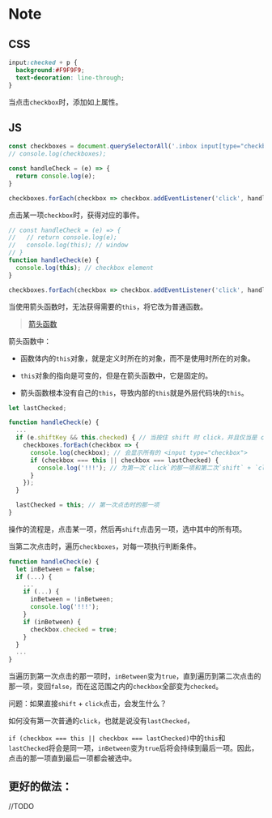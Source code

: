 # Note

## CSS

```css
input:checked + p {
  background:#F9F9F9;
  text-decoration: line-through;
}
```

当点击`checkbox`时，添加如上属性。

## JS

```js
const checkboxes = document.querySelectorAll('.inbox input[type="checkbox"]');
// console.log(checkboxes);

const handleCheck = (e) => {
  return console.log(e);
}

checkboxes.forEach(checkbox => checkbox.addEventListener('click', handleCheck));
```

点击某一项`checkbox`时，获得对应的事件。

```js
// const handleCheck = (e) => {
//   // return console.log(e);
//   console.log(this); // window
// }
function handleCheck(e) {
  console.log(this); // checkbox element
}

checkboxes.forEach(checkbox => checkbox.addEventListener('click', handleCheck));
```

当使用箭头函数时，无法获得需要的`this`，将它改为普通函数。

> [箭头函数](http://es6.ruanyifeng.com/#docs/function#箭头函数)

箭头函数中：

  + 函数体内的`this`对象，就是定义时所在的对象，而不是使用时所在的对象。

  + `this`对象的指向是可变的，但是在箭头函数中，它是固定的。

  + 箭头函数根本没有自己的`this`，导致内部的`this`就是外层代码块的`this`。

```js
let lastChecked;

function handleCheck(e) {
  ...
  if (e.shiftKey && this.checked) { // 当按住 shift 时 click，并且仅当是 checking 时
    checkboxes.forEach(checkbox => {
      console.log(checkbox); // 会显示所有的 <input type="checkbox">
      if (checkbox === this || checkbox === lastChecked) {
        console.log('!!!'); // 为第一次`click`的那一项和第二次`shift` + `click`的那一项做上“标记”
      }
    });
  }

  lastChecked = this; // 第一次点击时的那一项
}
```

操作的流程是，点击某一项，然后再`shift`点击另一项，选中其中的所有项。

当第二次点击时，遍历`checkboxes`，对每一项执行判断条件。

```js
function handleCheck(e) {
  let inBetween = false;
  if (...) {
    ...
    if (...) {
      inBetween = !inBetween;
      console.log('!!!');
    }
    if (inBetween) {
      checkbox.checked = true;
    }
  }
  ...
}
```

当遍历到第一次点击的那一项时，`inBetween`变为`true`，直到遍历到第二次点击的那一项，变回`false`，而在这范围之内的`checkbox`全部变为`checked`。

问题：如果直接`shift` + `click`点击，会发生什么？

如何没有第一次普通的`click`，也就是说没有`lastChecked`，

`if (checkbox === this || checkbox === lastChecked)`中的`this`和`lastChecked`将会是同一项，`inBetween`变为`true`后将会持续到最后一项。因此，点击的那一项直到最后一项都会被选中。

## 更好的做法：

//TODO

